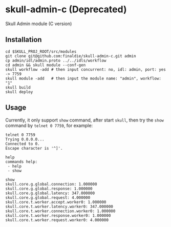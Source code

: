 skull-admin-c (Deprecated)
=============

Skull Admin module (C version)

## Installation
```
cd $SKULL_PROJ_ROOT/src/modules
git clone git@github.com:finaldie/skull-admin-c.git admin
cp admin/idl/admin.proto ../../idls/workflow
cd admin && skull module --conf-gen
skull workflow -add # then input concurrent: no, idl: admin, port: yes -> 7759
skull module -add   # then input the module name: "admin", workflow: "1"
skull build
skull deploy
```

## Usage
Currently, it only support `show` command, after start `skull`,
then try the `show` command by `telnet 0 7759`, for example:
```
telnet 0 7759
Trying 0.0.0.0...
Connected to 0.
Escape character is '^]'.

help
commands help:
 - help
 - show

show
skull.core.g.global.connection: 1.000000
skull.core.g.global.response: 1.000000
skull.core.g.global.latency: 347.000000
skull.core.g.global.request: 4.000000
skull.core.t.worker.accept.worker0: 1.000000
skull.core.t.worker.latency.worker0: 347.000000
skull.core.t.worker.connection.worker0: 1.000000
skull.core.t.worker.response.worker0: 1.000000
skull.core.t.worker.request.worker0: 4.000000
```
